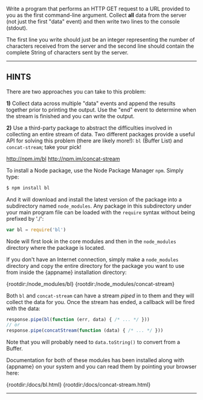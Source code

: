 Write a program that performs an HTTP GET request to a URL provided to you as the first command-line argument. Collect **all** data from the server (not just the first "data" event) and then write two lines to the console (stdout).

The first line you write should just be an integer representing the number of characters received from the server and the second line should contain the complete String of characters sent by the server.

----------------------------------------------------------------------
## HINTS

There are two approaches you can take to this problem: 

**1)** Collect data across multiple "data" events and append the results together prior to printing the output. Use the "end" event to determine when the stream is finished and you can write the output.

**2)** Use a third-party package to abstract the difficulties involved in collecting an entire stream of data. Two different packages provide a useful API for solving this problem (there are likely more!): `bl` (Buffer List) and `concat-stream`; take your pick!

  <http://npm.im/bl>
  <http://npm.im/concat-stream>

To install a Node package, use the Node Package Manager `npm`. Simply type:

```sh
$ npm install bl
```

And it will download and install the latest version of the package into a subdirectory named `node_modules`. Any package in this subdirectory under your main program file can be loaded with the `require` syntax without being prefixed by './':

```js
var bl = require('bl')
```

Node will first look in the core modules and then in the `node_modules` directory where the package is located.

If you don't have an Internet connection, simply make a `node_modules` directory and copy the entire directory for the package you want to use from inside the {appname} installation directory:

  {rootdir:/node_modules/bl}
  {rootdir:/node_modules/concat-stream}

Both `bl` and `concat-stream` can have a stream *piped* in to them and they will collect the data for you. Once the stream has ended, a callback will be fired with the data:

```js
response.pipe(bl(function (err, data) { /* ... */ }))
// or
response.pipe(concatStream(function (data) { /* ... */ }))
```

Note that you will probably need to `data.toString()` to convert from a Buffer.

Documentation for both of these modules has been installed along with {appname} on your system and you can read them by pointing your browser here:

  {rootdir:/docs/bl.html}
  {rootdir:/docs/concat-stream.html}

----------------------------------------------------------------------
